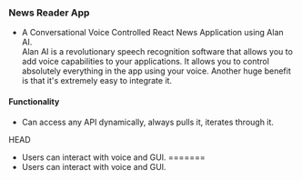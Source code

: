 ### News Reader App 
- A Conversational Voice Controlled React News Application using Alan AI. <br>
Alan AI is a revolutionary speech recognition software that allows you to add voice capabilities to your applications. It allows you to control absolutely everything in the app using your voice. Another huge benefit is that it's extremely easy to integrate it.

#### Functionality
- Can access any API dynamically, always pulls it, iterates through it.

 HEAD
- Users can interact with voice and GUI.
=======
- Users can interact with voice and GUI.